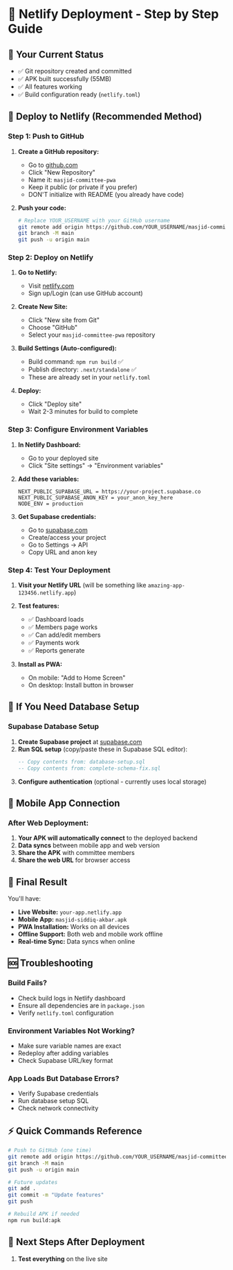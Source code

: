 # 📡 Netlify Deployment - Step by Step Guide

## 🎯 Your Current Status
- ✅ Git repository created and committed
- ✅ APK built successfully (55MB)
- ✅ All features working
- ✅ Build configuration ready (`netlify.toml`)

## 🚀 Deploy to Netlify (Recommended Method)

### Step 1: Push to GitHub
1. **Create a GitHub repository:**
   - Go to [github.com](https://github.com)
   - Click "New Repository"
   - Name it: `masjid-committee-pwa`
   - Keep it public (or private if you prefer)
   - DON'T initialize with README (you already have code)

2. **Push your code:**
   ```bash
   # Replace YOUR_USERNAME with your GitHub username
   git remote add origin https://github.com/YOUR_USERNAME/masjid-committee-pwa.git
   git branch -M main
   git push -u origin main
   ```

### Step 2: Deploy on Netlify
1. **Go to Netlify:**
   - Visit [netlify.com](https://netlify.com)
   - Sign up/Login (can use GitHub account)

2. **Create New Site:**
   - Click "New site from Git"
   - Choose "GitHub"
   - Select your `masjid-committee-pwa` repository

3. **Build Settings (Auto-configured):**
   - Build command: `npm run build` ✅
   - Publish directory: `.next/standalone` ✅
   - These are already set in your `netlify.toml`

4. **Deploy:**
   - Click "Deploy site"
   - Wait 2-3 minutes for build to complete

### Step 3: Configure Environment Variables
1. **In Netlify Dashboard:**
   - Go to your deployed site
   - Click "Site settings" → "Environment variables"

2. **Add these variables:**
   ```
   NEXT_PUBLIC_SUPABASE_URL = https://your-project.supabase.co
   NEXT_PUBLIC_SUPABASE_ANON_KEY = your_anon_key_here
   NODE_ENV = production
   ```

3. **Get Supabase credentials:**
   - Go to [supabase.com](https://supabase.com)
   - Create/access your project
   - Go to Settings → API
   - Copy URL and anon key

### Step 4: Test Your Deployment
1. **Visit your Netlify URL** (will be something like `amazing-app-123456.netlify.app`)
2. **Test features:**
   - ✅ Dashboard loads
   - ✅ Members page works
   - ✅ Can add/edit members
   - ✅ Payments work
   - ✅ Reports generate

3. **Install as PWA:**
   - On mobile: "Add to Home Screen"
   - On desktop: Install button in browser

## 🔧 If You Need Database Setup

### Supabase Database Setup
1. **Create Supabase project** at [supabase.com](https://supabase.com)
2. **Run SQL setup** (copy/paste these in Supabase SQL editor):
   ```sql
   -- Copy contents from: database-setup.sql
   -- Copy contents from: complete-schema-fix.sql
   ```
3. **Configure authentication** (optional - currently uses local storage)

## 📱 Mobile App Connection

### After Web Deployment:
1. **Your APK will automatically connect** to the deployed backend
2. **Data syncs** between mobile app and web version
3. **Share the APK** with committee members
4. **Share the web URL** for browser access

## 🎉 Final Result

You'll have:
- **Live Website:** `your-app.netlify.app`
- **Mobile App:** `masjid-siddiq-akbar.apk`
- **PWA Installation:** Works on all devices
- **Offline Support:** Both web and mobile work offline
- **Real-time Sync:** Data syncs when online

## 🆘 Troubleshooting

### Build Fails?
- Check build logs in Netlify dashboard
- Ensure all dependencies are in `package.json`
- Verify `netlify.toml` configuration

### Environment Variables Not Working?
- Make sure variable names are exact
- Redeploy after adding variables
- Check Supabase URL/key format

### App Loads But Database Errors?
- Verify Supabase credentials
- Run database setup SQL
- Check network connectivity

## ⚡ Quick Commands Reference

```bash
# Push to GitHub (one time)
git remote add origin https://github.com/YOUR_USERNAME/masjid-committee-pwa.git
git branch -M main
git push -u origin main

# Future updates
git add .
git commit -m "Update features"
git push

# Rebuild APK if needed
npm run build:apk
```

## 🎯 Next Steps After Deployment

1. **Test everything** on the live site
